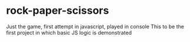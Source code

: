 # rock-paper-scissors
Just the game, first attempt in javascript, played in console
This to be the first project in which basic JS logic is demonstrated 
